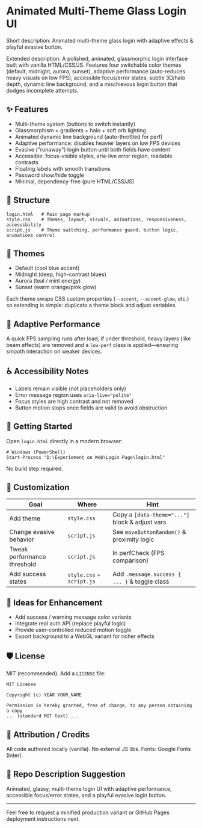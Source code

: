 # Animated Multi-Theme Glass Login UI

Short description: Animated multi-theme glass login with adaptive effects & playful evasive button.

Extended description:
A polished, animated, glassmorphic login interface built with vanilla HTML/CSS/JS. Features four switchable color themes (default, midnight, aurora, sunset), adaptive performance (auto-reduces heavy visuals on low FPS), accessible focus/error states, subtle 3D/halo depth, dynamic line background, and a mischievous login button that dodges incomplete attempts.

## ✨ Features
- Multi-theme system (buttons to switch instantly)
- Glassmorphism + gradients + halo + soft orb lighting
- Animated dynamic line background (auto-throttled for perf)
- Adaptive performance: disables heavier layers on low FPS devices
- Evasive ("runaway") login button until both fields have content
- Accessible: focus-visible styles, aria-live error region, readable contrasts
- Floating labels with smooth transitions
- Password show/hide toggle
- Minimal, dependency-free (pure HTML/CSS/JS)

## 📂 Structure
```
login.html   # Main page markup
style.css    # Themes, layout, visuals, animations, responsiveness, accessibility
script.js    # Theme switching, performance guard, button logic, animations control
```

## 🎨 Themes
- Default (cool blue accent)
- Midnight (deep, high-contrast blues)
- Aurora (teal / mint energy)
- Sunset (warm orange/pink glow)

Each theme swaps CSS custom properties (`--accent`, `--accent-glow`, etc.) so extending is simple: duplicate a theme block and adjust variables.

## 🧠 Adaptive Performance
A quick FPS sampling runs after load; if under threshold, heavy layers (like beam effects) are removed and a `low-perf` class is applied—ensuring smooth interaction on weaker devices.

## ♿ Accessibility Notes
- Labels remain visible (not placeholders only)
- Error message region uses `aria-live="polite"`
- Focus styles are high contrast and not removed
- Button motion stops once fields are valid to avoid obstruction

## 🚀 Getting Started
Open `login.html` directly in a modern browser:
```
# Windows (PowerShell)
Start-Process "D:\Experiement on Web\Login Page\login.html"
```
No build step required.

## 🔧 Customization
| Goal | Where | Hint |
|------|-------|------|
| Add theme | `style.css` | Copy a `[data-theme="..."]` block & adjust vars |
| Change evasive behavior | `script.js` | See `moveButtonRandom()` & proximity logic |
| Tweak performance threshold | `script.js` | In perfCheck (FPS comparison) |
| Add success states | `style.css` + `script.js` | Add `.message.success { ... }` & toggle class |

## 🧪 Ideas for Enhancement
- Add success / warning message color variants
- Integrate real auth API (replace playful logic)
- Provide user-controlled reduced motion toggle
- Export background to a WebGL variant for richer effects

## 🛡️ License
MIT (recommended). Add a `LICENSE` file:
```
MIT License

Copyright (c) YEAR YOUR_NAME

Permission is hereby granted, free of charge, to any person obtaining a copy
... (standard MIT text) ...
```

## 🙌 Attribution / Credits
All code authored locally (vanilla). No external JS libs. Fonts: Google Fonts (Inter).

## 📄 Repo Description Suggestion
Animated, glassy, multi-theme login UI with adaptive performance, accessible focus/error states, and a playful evasive login button.

---
Feel free to request a minified production variant or GitHub Pages deployment instructions next.
